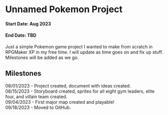 # Unnamed Pokemon Project
#### Start Date: Aug 2023
#### End Date: TBD

Just a simple Pokemon game project I wanted to make from scratch in RPGMaker XP in my free time. I will update as time goes on and fix up stuff. Milestones will be added as we go.

## Milestones
08/01/2023 - Project created, document with ideas created.  
08/15/2023 - Storyboard created, sprites for all eight gym leaders, elite four, and villain team created.  
09/04/2023 - First major map created and playable!  
09/18/2023 - Moved to GitHub.  
